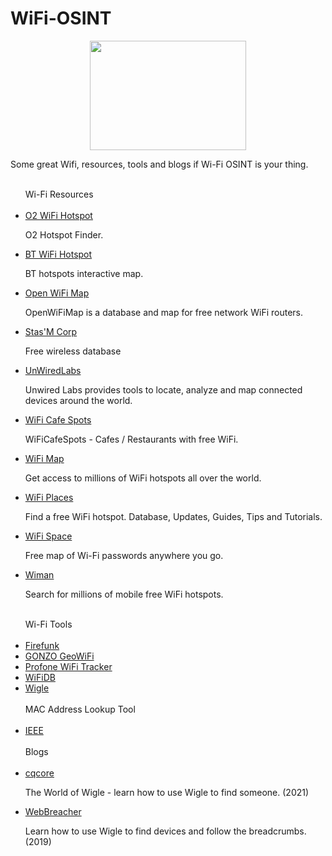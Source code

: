 # WiFi-OSINT
<p align="center">
  <img width="250" height="175" src="https://www.cqcore.uk/wp-content/uploads/2024/06/Screenshot-2024-06-13-122030.png">
<p>Some great Wifi, resources, tools and blogs if Wi-Fi OSINT is your thing.</p>
<ul>
<br>
Wi-Fi Resources
<br><br/>
 <li><a href="https://o2wifi.co.uk/hotspot">O2 WiFi Hotspot</a></li>
  <p>O2 Hotspot Finder.</p>
 <li><a href="https://www.btwifi.com/find/">BT WiFi Hotspot</a></li>
  <p>BT hotspots interactive map.</p>
 <li><a href="https://openwifimap.net/#map">Open WiFi Map</a></li>
  <p>OpenWiFiMap is a database and map for free network WiFi routers.</p>
 <li><a href="https://3wifi.stascorp.com/find">Stas'M Corp</a></li> 
  <p>Free wireless database</p>
 <li><a href="https://unwiredlabs.com/products">UnWiredLabs</a></li> 
  <p>Unwired Labs provides tools to locate, analyze and map connected devices around the world.</p>
 <li><a href="https://www.wificafespots.com/">WiFi Cafe Spots</a></li>
  <p>WiFiCafeSpots - Cafes / Restaurants with free WiFi.</p>
 <li><a href="https://www.wifimap.io/">WiFi Map</a></li>
  <p>Get access to millions of WiFi hotspots all over the world.</p>
 <li><a href="https://wifiplaces.evidweb.com/">WiFi Places</a></li>
  <p>Find a free WiFi hotspot. Database, Updates, Guides, Tips and Tutorials.</p>
 <li><a href="https://wifispc.com/">WiFi Space</a></li>
  <p>Free map of Wi-Fi passwords anywhere you go.</p> 
 <li><a href="https://www.wiman.me/">Wiman</a></li>
  <p>Search for millions of mobile free WiFi hotspots.</p>
 <br>
Wi-Fi Tools
<br><br/>
<li><a href="https://www.freifunk-karte.de/">Firefunk</a></li>
<li><a href="https://github.com/GONZOsint/geowifi">GONZO GeoWiFi</a></li>
<li><a href="https://cellphonetrackers.org/gsm/wifi-tracker.php">Profone WiFi Tracker</a></li>
<li><a href="https://wifidb.net/wifidb/index.php?">WiFiDB</a></li>
<li><a href="https://wigle.net/">Wigle</a></li>
<br>
MAC Address Lookup Tool
<br><br/>
<li><a href="http://standards-oui.ieee.org/oui/oui.txt">IEEE</a></li>
<br>
 Blogs
<br><br/>
<li><a href="https://www.cqcore.uk/the-world-of-wigle/">cqcore</a></li>
 <p>The World of Wigle - learn how to use Wigle to find someone. (2021)</p>
<li><a href="https://osintcurio.us/2019/01/15/tracking-all-the-wifi-things/">WebBreacher</a></li>
 <p>Learn how to use Wigle to find devices and follow the breadcrumbs. (2019)</p>
</ul>
